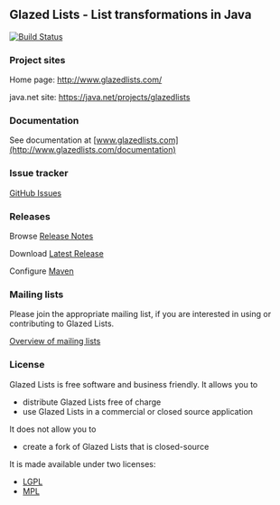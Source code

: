 ## Glazed Lists - List transformations in Java

[![Build Status](https://travis-ci.org/glazedlists/glazedlists.svg?branch=master)](https://travis-ci.org/glazedlists/glazedlists)

### Project sites

Home page: 		http://www.glazedlists.com/

java.net site:  https://java.net/projects/glazedlists

### Documentation

See documentation at [www.glazedlists.com](http://www.glazedlists.com/documentation)

### Issue tracker

[GitHub Issues](https://github.com/glazedlists/glazedlists/issues)

### Releases

Browse [Release Notes](http://www.glazedlists.com/releases)

Download [Latest Release](http://repo1.maven.org/maven2/net/java/dev/glazedlists/glazedlists_java16/1.10.0/)

Configure [Maven](http://www.glazedlists.com/Home/maven)

### Mailing lists

Please join the appropriate mailing list, if you are interested in using or contributing to Glazed Lists.

[Overview of mailing lists](https://java.net/projects/glazedlists/lists)

### License

Glazed Lists is free software and business friendly. It allows you to

  * distribute Glazed Lists free of charge
  * use Glazed Lists in a commercial or closed source application

It does not allow you to

  * create a fork of Glazed Lists that is closed-source

It is made available under two licenses:

  * [LGPL](http://creativecommons.org/licenses/LGPL/2.1/)
  * [MPL](http://www.mozilla.org/MPL/)
